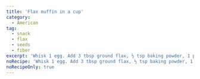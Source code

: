 ```yaml
---
title: 'Flax muffin in a cup'
category:
  - American
tag:
  - snack
  - flax
  - seeds
  - fiber
excerpt: 'Whisk 1 egg. Add 3 tbsp ground flax, ½ tsp baking powder, 1 packet stevia, 1 tbsp cinnamon or your choice of spices. Add ½ cup fruit and mix. Microwave for 1-¾ min. Variation: Sub cinnamon and fruit with ½ cup coconut flakes.'
noRecipe: 'Whisk 1 egg. Add 3 tbsp ground flax, ½ tsp baking powder, 1 packet stevia, 1 tbsp cinnamon or your choice of spices. Add ½ cup fruit and mix. Microwave for 1-¾ min. Variation: Sub cinnamon and fruit with ½ cup coconut flakes.'
noRecipeOnly: true
---
```

